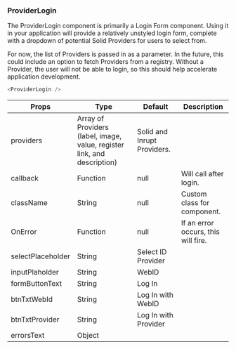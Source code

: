 ### ProviderLogin

The ProviderLogin component is primarily a Login Form component. Using it in your application will provide a relatively unstyled login form, complete with a dropdown of potential Solid Providers for users to select from.

For now, the list of Providers is passed in as a parameter. In the future, this could include an option to fetch Providers from a registry. Without a Provider, the user will not be able to login, so this should help accelerate application development.

```javascript
<ProviderLogin />
```

| Props             | Type                                                                     | Default                     | Description                         |
| ----------------- | ------------------------------------------------------------------------ | --------------------------- | ----------------------------------- |
| providers         | Array of Providers (label, image, value, register link, and description) | Solid and Inrupt Providers. |
| callback          | Function                                                                 | null                        | Will call after login.              |
| className         | String                                                                   | null                        | Custom class for component.         |
| OnError           | Function                                                                 | null                        | If an error occurs, this will fire. |
| selectPlaceholder | String                                                                   | Select ID Provider          |
| inputPlaholder    | String                                                                   | WebID                       |
| formButtonText    | String                                                                   | Log In                      |
| btnTxtWebId       | String                                                                   | Log In with WebID           |
| btnTxtProvider    | String                                                                   | Log In with Provider        |
| errorsText        | Object                                                                   |
